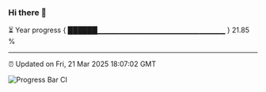 ### Hi there 👋

⏳ Year progress { ██████▁▁▁▁▁▁▁▁▁▁▁▁▁▁▁▁▁▁▁▁▁▁▁▁ } 21.85 %

---

⏰ Updated on Fri, 21 Mar 2025 18:07:02 GMT

![Progress Bar CI](https://github.com/liununu/liununu/workflows/Progress%20Bar%20CI/badge.svg)
